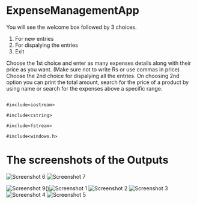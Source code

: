 # ExpenseManagementApp

                                                             
You will see the welcome box followed by 3 choices. 
1. For new entries
2. For dispalying the entries
3. Exit

Choose the 1st choice and enter as many expenses details along with their price as you want. (Make sure not to write Rs or use commas in price)
Choose the 2nd choice for dispalying all the entries.
On choosing 2nd option you can print the total amount, search for the price of a product by using name or search for the expenses above a specific range.

```The Header files used

#include<iostream>
                          
#include<cstring>

#include<fstream>

#include<windows.h> 
```


# The screenshots of the Outputs

![Screenshot 6](https://user-images.githubusercontent.com/84850243/225105961-9a27a485-cd44-4d2d-ae45-ae8148de53e3.png)
![Screenshot 7](https://user-images.githubusercontent.com/84850243/225105968-13ef2688-4ce6-404a-ac71-e3ffe40d59bb.png)


![Screenshot 9](https://user-images.githubusercontent.com/84850243/225105975-fa86b9ce-2275-412d-8689-8fa304e36d3f.png)()![Screenshot 1](https://user-images.githubusercontent.com/84850243/225105977-fc138d67-91cf-4f29-bfcf-ab79b7bce641.png)
![Screenshot 2](https://user-images.githubusercontent.com/84850243/225105984-1a009de5-7275-4b5d-bcea-5f7dc5a1f703.png)
![Screenshot 3](https://user-images.githubusercontent.com/84850243/225105988-31915a50-a345-4713-8f38-35c1778aa795.png)
![Screenshot 4](https://user-images.githubusercontent.com/84850243/225105991-3ae3755a-7635-47d6-bd0f-5f46e5333f73.png)
![Screenshot 5](https://user-images.githubusercontent.com/84850243/225105992-61096175-c65d-4a37-a0af-1271ee8fbb98.png)

